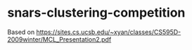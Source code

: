 # snars-clustering-competition
Based on
https://sites.cs.ucsb.edu/~xyan/classes/CS595D-2009winter/MCL_Presentation2.pdf
